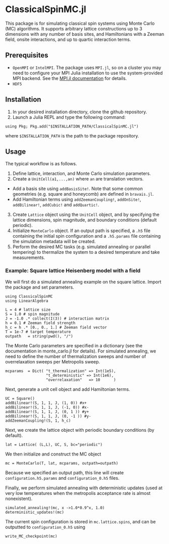# ClassicalSpinMC.jl

This package is for simulating classical spin systems using Monte Carlo (MC) algorithms. It supports arbitrary lattice constructions up to 3 dimensions with any number of basis sites, and Hamiltonians with a Zeeman field, onsite interactions, and up to quartic interaction terms. 


## Prerequisites 
* `OpenMPI` or `IntelMPI`. The package uses `MPI.jl`, so on a cluster you may need to configure your MPI Julia installation to use the system-provided MPI backend. See the [MPI.jl documentation](https://juliaparallel.org/MPI.jl/stable/configuration/) for details. 
* `HDF5`

## Installation 
1. In your desired installation directory, clone the github repository. 
2. Launch a Julia REPL and type the following command: 

`using Pkg; Pkg.add("$INSTALLATION_PATH/ClassicalSpinMC.jl")`

where `$INSTALLATION_PATH` is the path to the package repository. 

## Usage 
The typical workflow is as follows. 
1. Define lattice, interaction, and Monte Carlo simulation parameters. 
2. Create a `UnitCell(a1,...,an)` where `an` are translation vectors. 
* Add a basis site using `addBasisSite!`. Note that some common geometries (e.g. square and honeycomb) are defined in `bravais.jl`.  
* Add Hamiltonian terms using `addZeemanCoupling!`, `addOnSite!`, `addBilinear!`, `addCubic!` and `addQuartic!`. 
3. Create `Lattice` object using the `UnitCell` object, and by specifying the lattice dimensions, spin magnitude, and boundary conditions (default periodic). 
4. Initialize `MonteCarlo` object. If an output path is specified, a `.h5` file containing the initial spin configuration and a `.h5.params` file containing the simulation metadata will be created. 
5. Perform the desired MC tasks (e.g. simulated annealing or parallel tempering) to thermalize the system to a desired temperature and take measurements. 

### Example: Square lattice Heisenberg model with a field 

We will first do a simulated annealing example on the square lattice. Import the package and set parameters.
```
using ClassicalSpinMC
using LinearAlgebra

L = 4 # lattice size
S = 1.0 # spin magnitude 
J = -1.0 .* collect(I(3)) # interaction matrix 
h = 0.1 # Zeeman field strength
h_c = h .* [0., 0., 1.] # Zeeman field vector 
T = 1e-7 # target temperature 
outpath   = string(pwd(), "/")
```

The Monte Carlo parameters are specified in a dictionary (see the documentation in monte_carlo.jl for details). For simulated annealing, we need to define the number of thermalization sweeps and number of overrelaxation sweeps per Metropolis sweep. 

```
mcparams  = Dict( "t_thermalization" => Int(1e5),     
                  "t_deterministic" => Int(1e6),
                  "overrelaxation"   => 10      )     
```

Next, generate a unit cell object and add Hamiltonian terms. 

```
UC = Square()  
addBilinear!(S, 1, 1, J, (1, 0)) #x+
addBilinear!(S, 1, 1, J, (-1, 0)) #x-
addBilinear!(S, 1, 1, J, (0, 1 )) #y+
addBilinear!(S, 1, 1, J, (0, -1 )) #y-
addZeemanCoupling!(S, 1, h_c)
```

Next, we create the lattice object with periodic boundary conditions (by default). 

```
lat = Lattice( (L,L), UC, S, bc="periodic") 
```

We then initialize and construct the MC object

```
mc = MonteCarlo(T, lat, mcparams, outpath=outpath)
```

Because we specified an output path, this line will create `configuration.h5.params` and `configuration_0.h5` files. 

Finally, we perform simulated annealing with deterministic updates (used at very low temperatures when the metropolis acceptance rate is almost nonexistent).

```
simulated_annealing!(mc, x ->1.0*0.9^x, 1.0)
deterministic_updates!(mc)
```

The current spin configuration is stored in `mc.lattice.spins`, and can be outputted to `configuration_0.h5` using 

```
write_MC_checkpoint(mc)
```
